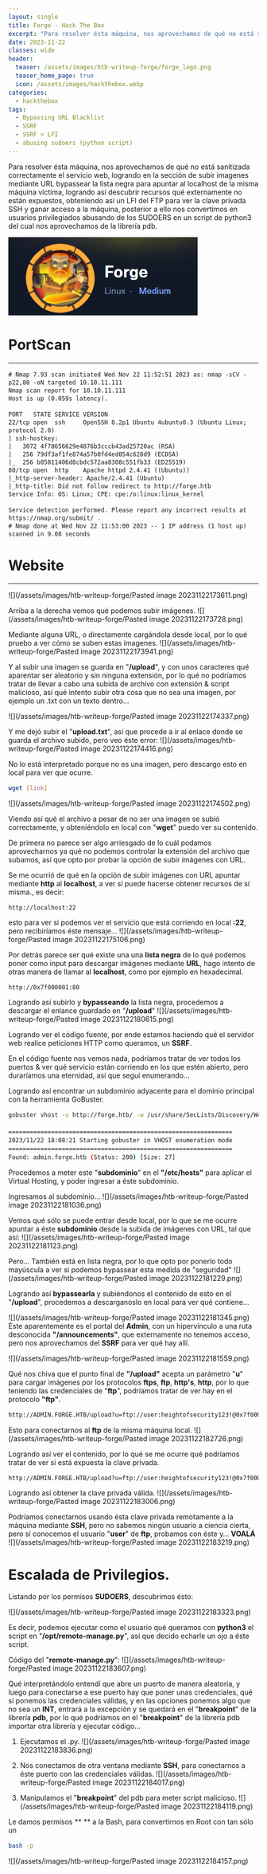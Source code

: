 ```yaml
---
layout: single
title: Forge - Hack The Box
excerpt: "Para resolver ésta máquina, nos aprovechamos de qué no está sanitizada correctamente el servicio web, logrando en la sección de subir imagenes mediante URL bypassear la lista negra para apuntar al localhost de la misma máquina víctima, logrando así descubrir recursos qué externamente no están expuestos, obteniendo así un LFI del FTP para ver la clave privada SSH y ganar acceso a la máquina, posterior a ello nos convertimos en usuarios privilegiados abusando de los SUDOERS en un script de python3 del cual nos aprovechamos de la librería pdb. "
date: 2023-11-22
classes: wide
header:
  teaser: /assets/images/htb-writeup-forge/forge_logo.png
  teaser_home_page: true
  icon: /assets/images/hackthebox.webp
categories:
  - hackthebox
tags:
  - Bypassing URL Blacklist
  - SSRF 
  - SSRF > LFI
  - abusing sudoers (python script)
---
```


Para resolver ésta máquina, nos aprovechamos de qué no está sanitizada correctamente el servicio web, logrando en la sección de subir imagenes mediante URL bypassear la lista negra para apuntar al localhost de la misma máquina víctima, logrando así descubrir recursos qué externamente no están expuestos, obteniendo así un LFI del FTP para ver la clave privada SSH y ganar acceso a la máquina, posterior a ello nos convertimos en usuarios privilegiados abusando de los SUDOERS en un script de python3 del cual nos aprovechamos de la librería pdb.

![](/assets/images/htb-writeup-forge/forge_logo.png)

# PortScan
__________

```
# Nmap 7.93 scan initiated Wed Nov 22 11:52:51 2023 as: nmap -sCV -p22,80 -oN targeted 10.10.11.111
Nmap scan report for 10.10.11.111
Host is up (0.059s latency).

PORT   STATE SERVICE VERSION
22/tcp open  ssh     OpenSSH 8.2p1 Ubuntu 4ubuntu0.3 (Ubuntu Linux; protocol 2.0)
| ssh-hostkey: 
|   3072 4f78656629e4876b3cccb43ad25720ac (RSA)
|   256 79df3af1fe874a57b0fd4ed054c628d9 (ECDSA)
|_  256 b05811406d8cbdc572aa8308c551fb33 (ED25519)
80/tcp open  http    Apache httpd 2.4.41 ((Ubuntu))
|_http-server-header: Apache/2.4.41 (Ubuntu)
|_http-title: Did not follow redirect to http://forge.htb
Service Info: OS: Linux; CPE: cpe:/o:linux:linux_kernel

Service detection performed. Please report any incorrect results at https://nmap.org/submit/ .
# Nmap done at Wed Nov 22 11:53:00 2023 -- 1 IP address (1 host up) scanned in 9.08 seconds
```


# Website
_______
![](/assets/images/htb-writeup-forge/Pasted image 20231122173611.png)

Arriba a la derecha vemos qué podemos subir imágenes.
![](/assets/images/htb-writeup-forge/Pasted image 20231122173728.png)

Mediante alguna URL, o directamente cargándola desde local, por lo qué  pruebo a ver cómo se suben estas imagenes.
![](/assets/images/htb-writeup-forge/Pasted image 20231122173941.png)

Y al subir una imagen se guarda en "**/upload**", y con unos caracteres qué aparentar ser aleatorio y sin ninguna extensión, por lo qué no podríamos tratar de llevar a cabo una subida de archivo con extensión & script malicioso, así qué intento subir otra cosa que no sea una imagen, por ejemplo un .txt con un texto dentro...

![](/assets/images/htb-writeup-forge/Pasted image 20231122174337.png)

Y me dejó subir el "**upload.txt**", así que procede a ir al enlace donde se guarda el archivo subido, pero veo éste error:
![](/assets/images/htb-writeup-forge/Pasted image 20231122174416.png)

No lo está interpretado porque no es una imagen, pero descargo esto en local para ver que ocurre.
```bash
wget [link]
```

![](/assets/images/htb-writeup-forge/Pasted image 20231122174502.png)

Viendo así qué el archivo a pesar de no ser una imagen se subió correctamente, y obteniéndolo en local con "**wget**" puedo ver su contenido.

De primera no parece ser algo arriesgado de lo cuál podamos aprovecharnos ya qué no podemos controlar la extensión del archivo que subamos, así que opto por probar la opción de subir imágenes con URL.

Se me ocurrió de qué en la opción de subir imágenes con URL apuntar mediante **http** al **localhost**, a ver sí puede hacerse obtener recursos de sí misma., es decir:
```bash
http://localhost:22
```

esto para ver si podemos ver el servicio que está corriendo en local **:22**, pero recibiríamos éste mensaje...
![](/assets/images/htb-writeup-forge/Pasted image 20231122175106.png)

Por detrás parece ser qué existe una una **lista negra** de lo qué podemos poner como input para descargar imágenes mediante **URL**, hago intento de otras manera de llamar al **localhost**, como por ejemplo en hexadecimal.
```
http://0x7f000001:80
```

Logrando así subirlo y **bypasseando** la lista negra, procedemos a descargar el enlance guardado en "**/upload**"
![](/assets/images/htb-writeup-forge/Pasted image 20231122180615.png)

Logrando ver el código fuente, por ende estamos haciendo qué el servidor web realice peticiones HTTP como queramos, un **SSRF**.

En el código fuente nos vemos nada, podríamos tratar de ver todos los puertos & ver qué servicio están corriendo en los que estén abierto, pero duraríamos una eternidad, así que seguí enumerando...

Logrando así encontrar un subdominio adyacente para el dominio principal con la herramienta GoBuster.
```bash
gobuster vhost -u http://forge.htb/ -w /usr/share/SecLists/Discovery/Web-Content/directory-list-2.3-medium.txt -t 20 -k | grep -v "302"

===============================================================
2023/11/22 18:08:21 Starting gobuster in VHOST enumeration mode
===============================================================
Found: admin.forge.htb (Status: 200) [Size: 27] 

```

Procedemos a meter este "**subdominio**" en el **"/etc/hosts"** para aplicar el Virtual Hosting, y poder ingresar a éste subdominio.

Ingresamos al subdominio...
![](/assets/images/htb-writeup-forge/Pasted image 20231122181036.png)

Vemos qué sólo se puede entrar desde local, por lo que se me ocurre apuntar a éste **subdominio** desde la subida de imágenes con URL, tal que así:
![](/assets/images/htb-writeup-forge/Pasted image 20231122181123.png)

Pero... También está en lista negra, por lo que opto por ponerlo todo mayúscula a ver sí podemos bypassear esta medida de "seguridad"
![](/assets/images/htb-writeup-forge/Pasted image 20231122181229.png)

Logrando así **bypassearla** y subiéndonos el contenido de esto en el "**/upload**", procedemos a descarganoslo en local para ver qué contiene...

![](/assets/images/htb-writeup-forge/Pasted image 20231122181345.png)
Éste aparentemente es el portal del **Admin**, con un hipervínculo a una ruta desconocida **"/announcements"**, que externamente no tenemos acceso, pero nos aprovechamos del **SSRF** para ver qué hay allí.

![](/assets/images/htb-writeup-forge/Pasted image 20231122181559.png)

Qué nos chiva que el punto final de **"/upload"** acepta un parámetro "**u**" para cargar imágenes por los protocolos **ftps**, **ftp**, **http's**, **http**, por lo que teniendo las credenciales de "**ftp**", podríamos tratar de ver hay en el protocolo **"ftp"**.
```bash
http://ADMIN.FORGE.HTB/upload?u=ftp://user:heightofsecurity123!@0x7f000001
```

Esto para conectarnos al **ftp** de la misma máquina local.
![](/assets/images/htb-writeup-forge/Pasted image 20231122182726.png)

Logrando así ver el contenido, por lo qué se me ocurre qué podríamos tratar de ver sí está expuesta la clave privada.

```bash
http://ADMIN.FORGE.HTB/upload?u=ftp://user:heightofsecurity123!@0x7f000001/.ssh/id_rsa
```

Logrando así obtener la clave privada válida.
![](/assets/images/htb-writeup-forge/Pasted image 20231122183006.png)

Podríamos conectarnos usando ésta clave privada remotamente a la máquina mediante **SSH**, pero no sabemos ningún usuario a ciencia cierta, pero sí conocemos el usuario "**user**" de **ftp**, probamos con éste y... **VOALÁ**
![](/assets/images/htb-writeup-forge/Pasted image 20231122183219.png)
# Escalada de Privilegios.

Listando por los permisos **SUDOERS**, descubrimos ésto:

![](/assets/images/htb-writeup-forge/Pasted image 20231122183323.png)

Es decir, podemos ejecutar como el usuario qué queramos con **python3** el script en "**/opt/remote-manage.py**", así que decido echarle un ojo a éste script.

Código del "**remote-manage.py**":
![](/assets/images/htb-writeup-forge/Pasted image 20231122183607.png)

Qué interpretándolo entendí que abre un puerto de manera aleatoria, y luego para conectarse a ese puerto hay que poner unas credenciales, qué sí ponemos las credenciales válidas, y en las opciones ponemos algo que no sea un **INT**, entrará a la excepción y se quedará en el "**breakpoint**" de la librería **pdb**, por lo qué podríamos en el "**breakpoint**" de la librería pdb importar otra librería y ejecutar código...

1. Ejecutamos el .py.
![](/assets/images/htb-writeup-forge/Pasted image 20231122183836.png)

2. Nos conectamos de otra ventana mediante **SSH**, para conectarnos a éste puerto con las credenciales válidas.
![](/assets/images/htb-writeup-forge/Pasted image 20231122184017.png)

3. Manipulamos el "**breakpoint**" del pdb para meter script malicioso.
![](/assets/images/htb-writeup-forge/Pasted image 20231122184119.png)

Le damos permisos ** ** a la Bash, para convertirnos en Root con tan sólo un
```bash 
bash -p
```
![](/assets/images/htb-writeup-forge/Pasted image 20231122184157.png)
